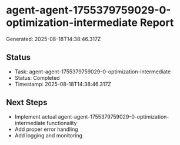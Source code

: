 # agent-agent-1755379759029-0-optimization-intermediate Report

Generated: 2025-08-18T14:38:46.317Z

## Status
- Task: agent-agent-1755379759029-0-optimization-intermediate
- Status: Completed
- Timestamp: 2025-08-18T14:38:46.317Z

## Next Steps
- Implement actual agent-agent-1755379759029-0-optimization-intermediate functionality
- Add proper error handling
- Add logging and monitoring
